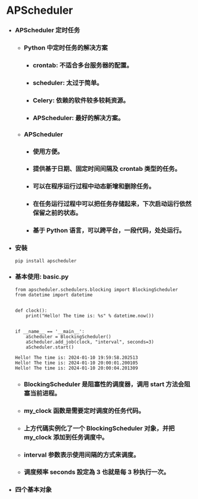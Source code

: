 APScheduler
=====
* ### APScheduler 定时任务
    * ### Python 中定时任务的解决方案
        * ### crontab: 不适合多台服务器的配置。
        * ### scheduler: 太过于简单。
        * ### Celery: 依赖的软件较多较耗资源。
        * ### APScheduler: 最好的解决方案。
    * ### APScheduler
        * ### 使用方便。
        * ### 提供基于日期、固定时间间隔及 crontab 类型的任务。
        * ### 可以在程序运行过程中动态新增和删除任务。
        * ### 在任务运行过程中可以把任务存储起来，下次启动运行依然保留之前的状态。
        * ### 基于 Python 语言，可以跨平台，一段代码，处处运行。
* ### 安裝
    ```
    pip install apscheduler
    ```
* ### 基本使用: basic.py
    ```
    from apscheduler.schedulers.blocking import BlockingScheduler
    from datetime import datetime
    
    
    def clock():
        print("Hello! The time is: %s" % datetime.now())
    
    
    if __name__ == '__main__':
        aScheduler = BlockingScheduler()
        aScheduler.add_job(clock, "interval", seconds=3)
        aScheduler.start()
    ```
    ```
    Hello! The time is: 2024-01-10 19:59:58.202513
    Hello! The time is: 2024-01-10 20:00:01.200105
    Hello! The time is: 2024-01-10 20:00:04.201309
    ```
    * ### BlockingScheduler 是阻塞性的调度器，调用 start 方法会阻塞当前进程。
    * ### my_clock 函数是需要定时调度的任务代码。
    * ### 上方代碼实例化了一个 BlockingScheduler 对象，并把 my_clock 添加到任务调度中。
    * ### interval 参数表示使用间隔的方式来调度。
    * ### 调度频率 seconds 設定為 3 也就是每 3 秒执行一次。
* ### 四个基本对象
<br />
